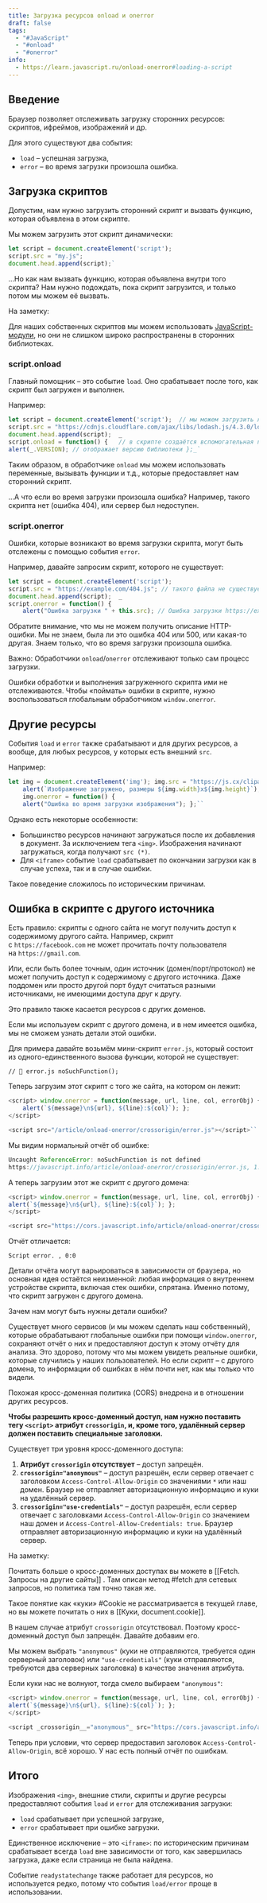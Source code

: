 ```yaml
---
title: Загрузка ресурсов onload и onerror
draft: false
tags:
  - "#JavaScript"
  - "#onload"
  - "#onerror"
info:
  - https://learn.javascript.ru/onload-onerror#loading-a-script
---
```

## Введение

Браузер позволяет отслеживать загрузку сторонних ресурсов: скриптов, ифреймов, изображений и др.

Для этого существуют два события:
-   `load` – успешная загрузка,
-   `error` – во время загрузки произошла ошибка.

## Загрузка скриптов

Допустим, нам нужно загрузить сторонний скрипт и вызвать функцию, которая объявлена в этом скрипте.

Мы можем загрузить этот скрипт динамически:
~~~javascript
let script = document.createElement('script'); 
script.src = "my.js";  
document.head.append(script);`
~~~
…Но как нам вызвать функцию, которая объявлена внутри того скрипта? Нам нужно подождать, пока скрипт загрузится, и только потом мы можем её вызвать.

На заметку:

Для наших собственных скриптов мы можем использовать [JavaScript-модули](https://learn.javascript.ru/modules), но они не слишком широко распространены в сторонних библиотеках.

### script.onload

Главный помощник – это событие `load`. Оно срабатывает после того, как скрипт был загружен и выполнен.

Например:
~~~javascript
let script = document.createElement('script');  // мы можем загрузить любой скрипт с любого домена 
script.src = "https://cdnjs.cloudflare.com/ajax/libs/lodash.js/4.3.0/lodash.js" 
document.head.append(script);  _
script.onload = function() {   // в скрипте создаётся вспомогательная переменная с именем "_"   
alert(_.VERSION); // отображает версию библиотеки };_`
~~~
Таким образом, в обработчике `onload` мы можем использовать переменные, вызывать функции и т.д., которые предоставляет нам сторонний скрипт.

…А что если во время загрузки произошла ошибка? Например, такого скрипта нет (ошибка 404), или сервер был недоступен.

### script.onerror

Ошибки, которые возникают во время загрузки скрипта, могут быть отслежены с помощью события `error`.

Например, давайте запросим скрипт, которого не существует:
~~~javascript
let script = document.createElement('script'); 
script.src = "https://example.com/404.js"; // такого файла не существует 
document.head.append(script);  _
script.onerror = function() {   
	alert("Ошибка загрузки " + this.src); // Ошибка загрузки https://example.com/404.js };_`
~~~
Обратите внимание, что мы не можем получить описание HTTP-ошибки. Мы не знаем, была ли это ошибка 404 или 500, или какая-то другая. Знаем только, что во время загрузки произошла ошибка.

Важно:
Обработчики `onload`/`onerror` отслеживают только сам процесс загрузки.

Ошибки обработки и выполнения загруженного скрипта ими не отслеживаются. Чтобы «поймать» ошибки в скрипте, нужно воспользоваться глобальным обработчиком `window.onerror`.

## Другие ресурсы

События `load` и `error` также срабатывают и для других ресурсов, а вообще, для любых ресурсов, у которых есть внешний `src`.

Например:
~~~javascript
let img = document.createElement('img'); img.src = "https://js.cx/clipart/train.gif"; // (*)  img.onload = function() {   
	alert(`Изображение загружено, размеры ${img.width}x${img.height}`); };  
	img.onerror = function() {   
	alert("Ошибка во время загрузки изображения"); };``
~~~
Однако есть некоторые особенности:

-   Большинство ресурсов начинают загружаться после их добавления в документ. За исключением тега `<img>`. Изображения начинают загружаться, когда получают `src (*)`.
-   Для `<iframe>` событие `load` срабатывает по окончании загрузки как в случае успеха, так и в случае ошибки.

Такое поведение сложилось по историческим причинам.

## Ошибка в скрипте с другого источника

Есть правило: скрипты с одного сайта не могут получить доступ к содержимому другого сайта. Например, скрипт с `https://facebook.com` не может прочитать почту пользователя на `https://gmail.com`.

Или, если быть более точным, один источник (домен/порт/протокол) не может получить доступ к содержимому с другого источника. Даже поддомен или просто другой порт будут считаться разными источниками, не имеющими доступа друг к другу.

Это правило также касается ресурсов с других доменов.

Если мы используем скрипт с другого домена, и в нем имеется ошибка, мы не сможем узнать детали этой ошибки.

Для примера давайте возьмём мини-скрипт `error.js`, который состоит из одного-единственного вызова функции, которой не существует:

`// 📁 error.js noSuchFunction();`

Теперь загрузим этот скрипт с того же сайта, на котором он лежит:
~~~javascript
<script> window.onerror = function(message, url, line, col, errorObj) {   
	alert(`${message}\n${url}, ${line}:${col}`); }; 
</script> 

<script src="/article/onload-onerror/crossorigin/error.js"></script>``
~~~
Мы видим нормальный отчёт об ошибке:
~~~javascript
Uncaught ReferenceError: noSuchFunction is not defined 
https://javascript.info/article/onload-onerror/crossorigin/error.js, 1:1`
~~~
А теперь загрузим этот же скрипт с другого домена:
~~~javascript
<script> window.onerror = function(message, url, line, col, errorObj) {   
alert(`${message}\n${url}, ${line}:${col}`); }; 
</script> 

<script src="https://cors.javascript.info/article/onload-onerror/crossorigin/error.js"></script>``
~~~
Отчёт отличается:

`Script error. , 0:0`

Детали отчёта могут варьироваться в зависимости от браузера, но основная идея остаётся неизменной: любая информация о внутреннем устройстве скрипта, включая стек ошибки, спрятана. Именно потому, что скрипт загружен с другого домена.

Зачем нам могут быть нужны детали ошибки?

Существует много сервисов (и мы можем сделать наш собственный), которые обрабатывают глобальные ошибки при помощи `window.onerror`, сохраняют отчёт о них и предоставляют доступ к этому отчёту для анализа. Это здорово, потому что мы можем увидеть реальные ошибки, которые случились у наших пользователей. Но если скрипт – с другого домена, то информации об ошибках в нём почти нет, как мы только что видели.

Похожая кросс-доменная политика (CORS) внедрена и в отношении других ресурсов.

**Чтобы разрешить кросс-доменный доступ, нам нужно поставить тегу `<script>` атрибут `crossorigin`, и, кроме того, удалённый сервер должен поставить специальные заголовки.**

Существует три уровня кросс-доменного доступа:
1.  **Атрибут `crossorigin` отсутствует** – доступ запрещён.
2.  **`crossorigin="anonymous"`** – доступ разрешён, если сервер отвечает с заголовком `Access-Control-Allow-Origin` со значениями `*` или наш домен. Браузер не отправляет авторизационную информацию и куки на удалённый сервер.
3.  **`crossorigin="use-credentials"`** – доступ разрешён, если сервер отвечает с заголовками `Access-Control-Allow-Origin` со значением наш домен и `Access-Control-Allow-Credentials: true`. Браузер отправляет авторизационную информацию и куки на удалённый сервер.

На заметку:

Почитать больше о кросс-доменных доступах вы можете в [[Fetch. Запросы на другие сайты]] . Там описан метод #fetch для сетевых запросов, но политика там точно такая же.

Такое понятие как «куки» #Cookie не рассматривается в текущей главе, но вы можете почитать о них в [[Куки, document.cookie]].

В нашем случае атрибут `crossorigin` отсутствовал. Поэтому кросс-доменный доступ был запрещён. Давайте добавим его.

Мы можем выбрать `"anonymous"` (куки не отправляются, требуется один серверный заголовок) или `"use-credentials"` (куки отправляются, требуются два серверных заголовка) в качестве значения атрибута.

Если куки нас не волнуют, тогда смело выбираем `"anonymous"`:
~~~javascript
<script> window.onerror = function(message, url, line, col, errorObj) {   
alert(`${message}\n${url}, ${line}:${col}`); }; 
</script> 

<script _crossorigin__="anonymous"_ src="https://cors.javascript.info/article/onload-onerror/crossorigin/error.js"></script>``
~~~
Теперь при условии, что сервер предоставил заголовок `Access-Control-Allow-Origin`, всё хорошо. У нас есть полный отчёт по ошибкам.

## Итого

Изображения `<img>`, внешние стили, скрипты и другие ресурсы предоставляют события `load` и `error` для отслеживания загрузки:

-   `load` срабатывает при успешной загрузке,
-   `error` срабатывает при ошибке загрузки.

Единственное исключение – это `<iframe>`: по историческим причинам срабатывает всегда `load` вне зависимости от того, как завершилась загрузка, даже если страница не была найдена.

Событие `readystatechange` также работает для ресурсов, но используется редко, потому что события `load/error` проще в использовании.